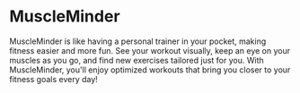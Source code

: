 # MuscleMinder
MuscleMinder is like having a personal trainer in your pocket, making fitness easier and more fun. See your workout visually, keep an eye on your muscles as you go, and find new exercises tailored just for you. With MuscleMinder, you'll enjoy optimized workouts that bring you closer to your fitness goals every day!

